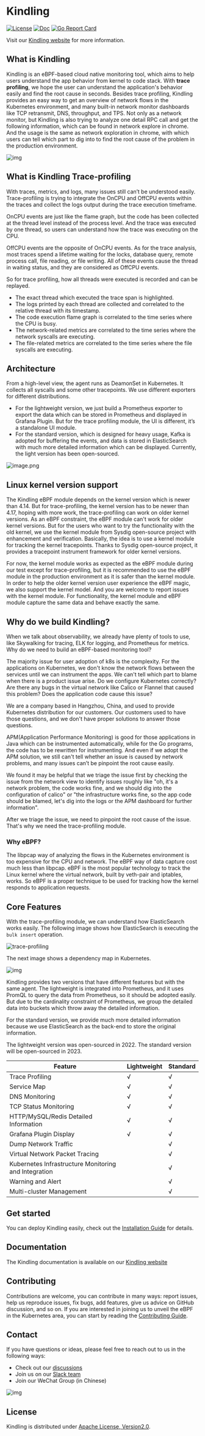 # Kindling

[![License](https://img.shields.io/badge/license-Apache2.0-blue.svg)](https://github.com/KindlingProject/kindling/blob/main/LICENSE)
[![Doc](https://img.shields.io/badge/docs-latest-green.svg)](http://kindling.harmonycloud.cn/docs/overview-and-concepts/overview/) 
[![Go Report Card](https://goreportcard.com/badge/github.com/KindlingProject/kindling/collector)](https://goreportcard.com/report/github.com/KindlingProject/kindling/collector)

Visit our [Kindling website](http://kindling.harmonycloud.cn/) for more information.

## What is Kindling

Kindling is an eBPF-based cloud native monitoring tool, which aims to help users understand the app behavior from kernel to code stack. With **trace profiling**, we hope the user can understand the application's behavior easily and find the root cause in seconds. Besides trace profiling, Kindling provides an easy way to get an overview of network flows in the Kubernetes environment, and many built-in network monitor dashboards like TCP retransmit, DNS, throughput, and TPS. Not only as a network monitor, but Kindling is also trying to analyze one detail RPC call and get the following information, which can be found in network explore in chrome. And the usage is the same as network exploration in chrome, with which users can tell which part to dig into to find the root cause of the problem in the production environment.

![img](https://cdn.nlark.com/yuque/0/2021/png/749988/1633767195234-af2913c4-75d7-447d-99bb-bd1d815883ae.png)

## What is Kindling Trace-profiling
With traces, metrics, and logs, many issues still can’t be understood easily. Trace-profiling is trying to integrate the OnCPU and OffCPU events within the traces and collect the logs output during the trace execution timeframe.

OnCPU events are just like the flame graph, but the code has been collected at the thread level instead of the process level. And the trace was executed by one thread, so users can understand how the trace was executing on the CPU.

OffCPU events are the opposite of OnCPU events. As for the trace analysis, most traces spend a lifetime waiting for the locks, database query, remote process call, file reading, or file writing. All of these events cause the thread in waiting status, and they are considered as OffCPU events.

So for trace profiling, how all threads were executed is recorded and can be replayed.
- The exact thread which executed the trace span is highlighted.
- The logs printed by each thread are collected and correlated to the relative thread with its timestamp.
- The code execution flame graph is correlated to the time series where the CPU is busy.
- The network-related metrics are correlated to the time series where the network syscalls are executing.
- The file-related metrics are correlated to the time series where the file syscalls are executing.

## Architecture

From a high-level view, the agent runs as DeamonSet in Kubernetes. It collects all syscalls and some other tracepoints. We use different exporters for different distributions. 
- For the lightweight version, we just build a Prometheus exporter to export the data which can be stored in Prometheus and displayed in Grafana Plugin. But for the trace profiling module, the UI is different, it’s a standalone UI module. 
- For the standard version, which is designed for heavy usage, Kafka is adopted for buffering the events, and data is stored in ElasticSearch with much more detailed information which can be displayed. Currently, the light version has been open-sourced.

![image.png](/docs/imgs/architecture.png)

## Linux kernel version support

The Kindling eBPF module depends on the kernel version which is newer than 4.14. But for trace-profiling, the kernel version has to be newer than 4.17, hoping with more work, the trace-profiling can work on older kernel versions. As an eBPF constraint, the eBPF module can't work for older kernel versions. But for the users who want to try the functionality with the old kernel, we use the kernel module from Sysdig open-source project with enhancement and verification. Basically, the idea is to use a kernel module for tracking the kernel tracepoints. Thanks to Sysdig open-source project, it provides a tracepoint instrument framework for older kernel versions.

For now, the kernel module works as expected as the eBPF module during our test except for trace-profiling, but it is recommended to use the eBPF module in the production environment as it is safer than the kernel module. In order to help the older kernel version user experience the eBPF magic, we also support the kernel model. And you are welcome to report issues with the kernel module. For functionality, the kernel module and eBPF module capture the same data and behave exactly the same. 

## Why do we build Kindling?

When we talk about observability, we already have plenty of tools to use, like Skywalking for tracing, ELK for logging, and Prometheus for metrics. Why do we need to build an eBPF-based monitoring tool?

The majority issue for user adoption of k8s is the complexity. For the applications on Kubernetes, we don't know the network flows between the services until we can instrument the apps. We can't tell which part to blame when there is a product issue arise. Do we configure Kubernetes correctly? Are there any bugs in the virtual network like Calico or Flannel that caused this problem? Does the application code cause this issue?

We are a company based in Hangzhou, China, and used to provide Kubernetes distribution for our customers. Our customers used to have those questions, and we don't have proper solutions to answer those questions.

APM(Application Performance Monitoring) is good for those applications in Java which can be instrumented automatically, while for the Go programs, the code has to be rewritten for instrumenting. And even if we adopt the APM solution, we still can't tell whether an issue is caused by network problems, and many issues can’t be pinpoint the root cause easily.

We found it may be helpful that we triage the issue first by checking the issue from the network view to identify issues roughly like "oh, it's a network problem, the code works fine, and we should dig into the configuration of calico" or "the infrastructure works fine, so the app code should be blamed, let's dig into the logs or the APM dashboard for further information".

After we triage the issue, we need to pinpoint the root cause of the issue. That's why we need the trace-profiling module.

### Why eBPF?

The libpcap way of analyzing the flows in the Kubernetes environment is too expensive for the CPU and network. The eBPF way of data capture cost much less than libpcap. eBPF is the most popular technology to track the Linux kernel where the virtual network, built by veth-pair and iptables, works. So eBPF is a proper technique to be used for tracking how the kernel responds to application requests.

## Core Features

With the trace-profiling module, we can understand how ElasticSearch works easily. The following image shows how ElasticSearch is executing the `bulk insert` operation.

![trace-profiling](/docs/imgs/traceprofiling.png)

The next image shows a dependency map in Kubernetes. 

![img](https://cdn.nlark.com/yuque/0/2022/png/749988/1642572876088-c26396ac-e7bb-44e7-ae0c-cc96f3344cd8.png)

Kindling provides two versions that have different features but with the same agent. The lightweight is integrated into Prometheus, and it uses PromQL to query the data from Prometheus, so it should be adopted easily. But due to the cardinality constraint of Prometheus, we group the detailed data into buckets which throw away the detailed information.

For the standard version, we provide much more detailed information because we use ElasticSearch as the back-end to store the original information.

The lightweight version was open-sourced in 2022. 
The standard version will be open-sourced in 2023. 

| Feature                                          | Lightweight | Standard |
| ------------------------------------------------ | ----------- | -------- |
| Trace Profiling                                  | √           | √        |
| Service Map                                      | √           | √        |
| DNS Monitoring                                   | √           | √        |
| TCP Status Monitoring                            | √           | √        |
| HTTP/MySQL/Redis Detailed Information            | √           | √        |
| Grafana Plugin Display                           | √           | √        |
| Dump Network Traffic                             |             | √        |
| Virtual Network Packet Tracing                  |             | √        |
| Kubernetes Infrastructure Monitoring and Integration |             | √        |
| Warning and Alert                                |             | √        |
| Multi-cluster Management                         |             | √        |

## Get started

You can deploy Kindling easily, check out the [Installation Guide](http://kindling.harmonycloud.cn/docs/installation/kindling-agent/requirements/) for details.

## Documentation

The Kindling documentation is available on our [Kindling website](http://kindling.harmonycloud.cn/docs/overview-and-concepts/overview/)

## Contributing 

Contributions are welcome, you can contribute in many ways: report issues, help us reproduce issues, fix bugs, add features, give us advice on GitHub discussion, and so on. If you are interested in joining us to unveil the eBPF in the Kubernetes area, you can start by reading the [Contributing Guide](https://github.com/KindlingProject/kindling/blob/main/CONTRIBUTING.md).

## Contact

If you have questions or ideas, please feel free to reach out to us in the following ways:

- Check out our [discussions](https://github.com/KindlingProject/kindling/discussions)
- Join us on our [Slack team](https://join.slack.com/t/kindling-world/shared_invite/zt-1fs2yco0i-CMc0yRIqc_jqE~2aHxsNRA)
- Join our WeChat Group (in Chinese)

![img](/docs/imgs/wechat-code.png)

## License

Kindling is distributed under [Apache License, Version2.0](https://github.com/KindlingProject/kindling/blob/main/LICENSE).

